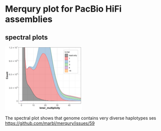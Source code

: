 # Merqury plot for PacBio HiFi assemblies 

## spectral plots

<img src="../docs/../assembly_and_qc/merqury.mazia_hifi.out.mazia_s33_adapt_discarded.spectra-cn.st.png" width="50%">


The spectral plot shows that genome contains very diverse haplotypes ses <https://github.com/marbl/merqury/issues/59>
